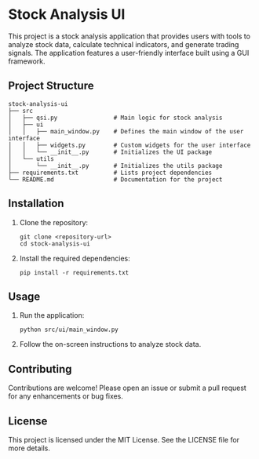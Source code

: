 # Stock Analysis UI

This project is a stock analysis application that provides users with tools to analyze stock data, calculate technical indicators, and generate trading signals. The application features a user-friendly interface built using a GUI framework.

## Project Structure

```
stock-analysis-ui
├── src
│   ├── qsi.py                # Main logic for stock analysis
│   ├── ui
│   │   ├── main_window.py    # Defines the main window of the user interface
│   │   ├── widgets.py        # Custom widgets for the user interface
│   │   └── __init__.py       # Initializes the UI package
│   └── utils
│       └── __init__.py       # Initializes the utils package
├── requirements.txt          # Lists project dependencies
└── README.md                 # Documentation for the project
```

## Installation

1. Clone the repository:
   ```
   git clone <repository-url>
   cd stock-analysis-ui
   ```

2. Install the required dependencies:
   ```
   pip install -r requirements.txt
   ```

## Usage

1. Run the application:
   ```
   python src/ui/main_window.py
   ```

2. Follow the on-screen instructions to analyze stock data.

## Contributing

Contributions are welcome! Please open an issue or submit a pull request for any enhancements or bug fixes.

## License

This project is licensed under the MIT License. See the LICENSE file for more details.